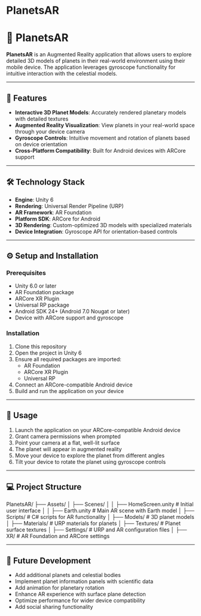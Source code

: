 # PlanetsAR

# 🌌 PlanetsAR

**PlanetsAR** is an Augmented Reality application that allows users to explore detailed 3D models of planets in their real-world environment using their mobile device. The application leverages gyroscope functionality for intuitive interaction with the celestial models.

---

## 📱 Features

- **Interactive 3D Planet Models**: Accurately rendered planetary models with detailed textures  
- **Augmented Reality Visualization**: View planets in your real-world space through your device camera  
- **Gyroscope Controls**: Intuitive movement and rotation of planets based on device orientation  
- **Cross-Platform Compatibility**: Built for Android devices with ARCore support  

---

## 🛠️ Technology Stack

- **Engine**: Unity 6  
- **Rendering**: Universal Render Pipeline (URP)  
- **AR Framework**: AR Foundation  
- **Platform SDK**: ARCore for Android  
- **3D Rendering**: Custom-optimized 3D models with specialized materials  
- **Device Integration**: Gyroscope API for orientation-based controls  

---

## ⚙️ Setup and Installation

### Prerequisites

- Unity 6.0 or later  
- AR Foundation package  
- ARCore XR Plugin  
- Universal RP package  
- Android SDK 24+ (Android 7.0 Nougat or later)  
- Device with ARCore support and gyroscope  

### Installation

1. Clone this repository  
2. Open the project in Unity 6  
3. Ensure all required packages are imported:  
   - AR Foundation  
   - ARCore XR Plugin  
   - Universal RP  
4. Connect an ARCore-compatible Android device  
5. Build and run the application on your device  

---

## 🚀 Usage

1. Launch the application on your ARCore-compatible Android device  
2. Grant camera permissions when prompted  
3. Point your camera at a flat, well-lit surface  
4. The planet will appear in augmented reality  
5. Move your device to explore the planet from different angles  
6. Tilt your device to rotate the planet using gyroscope controls  

---

## 💻 Project Structure

PlanetsAR/
├── Assets/
│ ├── Scenes/
│ │ ├── HomeScreen.unity # Initial user interface
│ │ ├── Earth.unity # Main AR scene with Earth model
│ ├── Scripts/ # C# scripts for AR functionality
│ ├── Models/ # 3D planet models
│ ├── Materials/ # URP materials for planets
│ ├── Textures/ # Planet surface textures
│ ├── Settings/ # URP and AR configuration files
│ ├── XR/ # AR Foundation and ARCore settings


---

## 🔮 Future Development

- Add additional planets and celestial bodies  
- Implement planet information panels with scientific data  
- Add animation for planetary rotation  
- Enhance AR experience with surface plane detection  
- Optimize performance for wider device compatibility  
- Add social sharing functionality  
